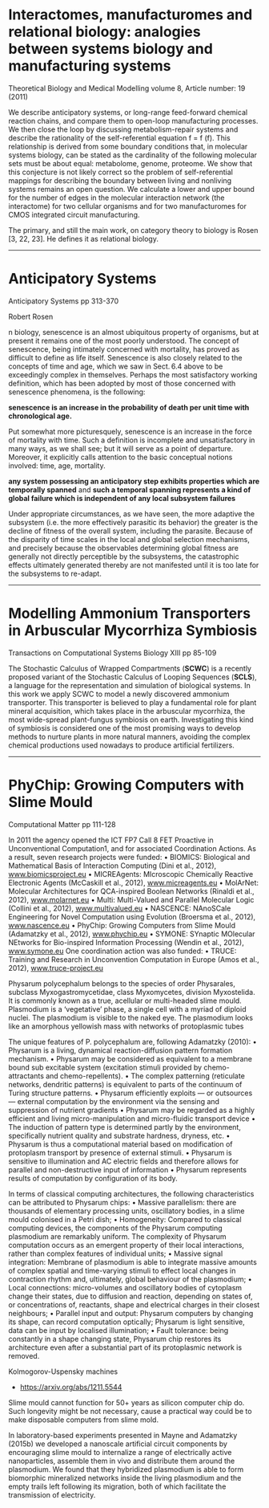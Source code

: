 # Interactomes, manufacturomes and relational biology: analogies between systems biology and manufacturing systems

Theoretical Biology and Medical Modelling volume 8, Article number: 19 (2011) 

We describe anticipatory systems, or long-range feed-forward chemical reaction chains, and compare them to open-loop manufacturing processes. We then close the loop by discussing metabolism-repair systems and describe the rationality of the self-referential equation f = f (f). This relationship is derived from some boundary conditions that, in molecular systems biology, can be stated as the cardinality of the following molecular sets must be about equal: metabolome, genome, proteome. We show that this conjecture is not likely correct so the problem of self-referential mappings for describing the boundary between living and nonliving systems remains an open question. We calculate a lower and upper bound for the number of edges in the molecular interaction network (the interactome) for two cellular organisms and for two manufacturomes for CMOS integrated circuit manufacturing.

 The primary, and still the main work, on category theory to biology is Rosen [3, 22, 23]. He defines it as relational biology.

---

# Anticipatory Systems

Anticipatory Systems pp 313-370

Robert Rosen


n biology, senescence is an almost ubiquitous property of organisms, but at present it remains one of the most poorly understood. The concept of senescence, being intimately concerned with mortality, has proved as difficult to define as life itself. Senescence is also closely related to the concepts of time and age, which we saw in Sect. 6.4 above to be exceedingly complex in themselves. Perhaps the most satisfactory working definition, which has been adopted by most of those concerned with senescence phenomena, is the following: 

**senescence is an increase in the probability of death per unit time with chronological age.**

Put somewhat more picturesquely, senescence is an increase in the force of mortality with time. Such a definition is incomplete and unsatisfactory in many ways, as we shall see; but it will serve as a point of departure. Moreover, it explicitly calls attention to the basic conceptual notions involved: time, age, mortality.

**any system possessing an anticipatory step exhibits properties which are temporally spanned** and **such a temporal spanning represents a kind of global failure which is independent of any local subsystem failures**

Under appropriate circumstances, as we have seen, the more adaptive the subsystem (i.e. the more effectively parasitic its behavior) the greater is the decline of fitness of the overall system, including the parasite. Because of the disparity of time scales in the local and global selection mechanisms, and precisely because the observables determining global fitness are generally not directly perceptible by the subsystems, the catastrophic effects ultimately generated thereby are not manifested until it is too late for the subsystems to re-adapt.


---

# Modelling Ammonium Transporters in Arbuscular Mycorrhiza Symbiosis

Transactions on Computational Systems Biology XIII pp 85-109

The Stochastic Calculus of Wrapped Compartments (**SCWC**) is a recently proposed variant of the Stochastic Calculus of Looping Sequences (**SCLS**), a language for the representation and simulation of biological systems. In this work we apply SCWC to model a newly discovered ammonium transporter. This transporter is believed to play a fundamental role for plant mineral acquisition, which takes place in the arbuscular mycorrhiza, the most wide-spread plant-fungus symbiosis on earth. Investigating this kind of symbiosis is considered one of the most promising ways to develop methods to nurture plants in more natural manners, avoiding the complex chemical productions used nowadays to produce artificial fertilizers.

---

# PhyChip: Growing Computers with Slime Mould

Computational Matter pp 111-128

In 2011 the agency opened the ICT FP7 Call 8 FET Proactive in Unconventional Computation1, and for associated Coordination Actions. As a
result, seven research projects were funded:
• BIOMICS: Biological and Mathematical Basis of Interaction Computing
(Dini et al., 2012), www.biomicsproject.eu
• MICREAgents: MIcroscopic Chemically Reactive Electronic Agents (McCaskill et al., 2012), www.micreagents.eu
• MolArNet: Molecular Architectures for QCA-inspired Boolean Networks
(Rinaldi et al., 2012), www.molarnet.eu
• Multi: Multi-Valued and Parallel Molecular Logic (Collini et al., 2012),
www.multivalued.eu
• NASCENCE: NAnoSCale Engineering for Novel Computation using Evolution (Broersma et al., 2012), www.nascence.eu
• PhyChip: Growing Computers from Slime Mould (Adamatzky et al.,
2012), www.phychip.eu
• SYMONE: SYnaptic MOlecular NEtworks for Bio-inspired Information
Processing (Wendin et al., 2012), www.symone.eu
One coordination action was also funded:
• TRUCE: Training and Research in Unconvention Computation in Europe (Amos et al., 2012), www.truce-project.eu


Physarum polycephalum belongs to the species of order Physarales, subclass
Myxogastromycetidae, class Myxomycetes, division Myxostelida. It is commonly known as a true, acellular or multi-headed slime mould. Plasmodium
is a ‘vegetative’ phase, a single cell with a myriad of diploid nuclei. The plasmodium is visible to the naked eye. The plasmodium looks like an amorphous
yellowish mass with networks of protoplasmic tubes

The unique features of P. polycephalum are, following Adamatzky (2010):
• Physarum is a living, dynamical reaction-diffusion pattern formation
mechanism.
• Physarum may be considered as equivalent to a membrane bound sub
excitable system (excitation stimuli provided by chemo-attractants and
chemo-repellents).
• The complex patterning (reticulate networks, dendritic patterns) is equivalent to parts of the continuum of Turing structure patterns.
• Physarum efficiently exploits — or outsources — external computation
by the environment via the sensing and suppression of nutrient gradients
• Physarum may be regarded as a highly efficient and living micro-manipulation and micro-fluidic transport device
• The induction of pattern type is determined partly by the environment,
specifically nutrient quality and substrate hardness, dryness, etc.
• Physarum is thus a computational material based on modification of protoplasm transport by presence of external stimuli.
• Physarum is sensitive to illumination and AC electric fields and therefore
allows for parallel and non-destructive input of information
• Physarum represents results of computation by configuration of its body.

In terms of classical computing architectures, the following characteristics
can be attributed to Physarum chips:
• Massive parallelism: there are thousands of elementary processing units,
oscillatory bodies, in a slime mould colonised in a Petri dish;
• Homogeneity: Compared to classical computing devices, the components
of the Physarum computing plasmodium are remarkably uniform. The
complexity of Physarum computation occurs as an emergent property of
their local interactions, rather than complex features of individual units;
• Massive signal integration: Membrane of plasmodium is able to integrate
massive amounts of complex spatial and time-varying stimuli to effect
local changes in contraction rhythm and, ultimately, global behaviour of
the plasmodium;
• Local connections: micro-volumes and oscillatory bodies of cytoplasm
change their states, due to diffusion and reaction, depending on states
of, or concentrations of, reactants, shape and electrical charges in their
closest neighbours;
• Parallel input and output: Physarum computers by changing its shape,
can record computation optically; Physarum is light sensitive, data can
be input by localised illumination;
• Fault tolerance: being constantly in a shape changing state, Physarum
chip restores its architecture even after a substantial part of its protoplasmic network is removed.

Kolmogorov-Uspensky machines
- https://arxiv.org/abs/1211.5544 


Slime mould cannot function for 50+ years as silicon computer chip do. Such
longevity might be not necessary, cause a practical way could be to make
disposable computers from slime mold.

In laboratory-based experiments presented in Mayne and Adamatzky
(2015b) we developed a nanoscale artificial circuit components by encouraging slime mould to internalize a range of electrically active nanoparticles,
assemble them in vivo and distribute them around the plasmodium. We found
that they hybridized plasmodium is able to form biomorphic mineralized networks inside the living plasmodium and the empty trails left following its migration, both of which facilitate the transmission of electricity.


